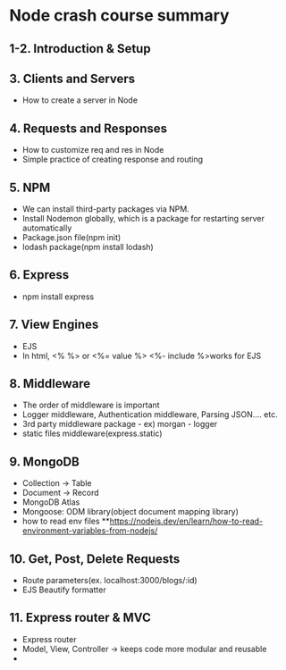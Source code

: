 # Node crash course summary


## 1-2. Introduction & Setup
## 3. Clients and Servers
  - How to create a server in Node

## 4. Requests and Responses
  - How to customize req and res in Node
  - Simple practice of creating response and routing
  
## 5. NPM
  - We can install third-party packages via NPM.
  - Install Nodemon globally, which is a package for restarting server automatically
  - Package.json file(npm init)
  - lodash package(npm install lodash)

## 6. Express
  - npm install express

## 7. View Engines
  - EJS
  - In html, <% %> or <%= value %> <%- include %>works for EJS

## 8. Middleware
  - The order of middleware is important
  - Logger middleware, Authentication middleware, Parsing JSON.... etc.
  - 3rd party middleware package - ex) morgan - logger
  - static files middleware(express.static)

## 9. MongoDB
  - Collection -> Table
  - Document -> Record
  - MongoDB Atlas
  - Mongoose: ODM library(object document mapping library)
  - how to read env files **https://nodejs.dev/en/learn/how-to-read-environment-variables-from-nodejs/

## 10. Get, Post, Delete Requests
  - Route parameters(ex. localhost:3000/blogs/:id)
  - EJS Beautify formatter

## 11. Express router & MVC
  - Express router
  - Model, View, Controller -> keeps code more modular and reusable
  - 